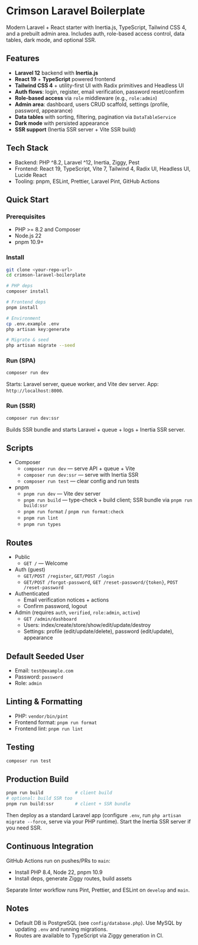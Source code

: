 # Crimson Laravel Boilerplate

Modern Laravel + React starter with Inertia.js, TypeScript, Tailwind CSS 4, and a prebuilt admin area. Includes auth, role-based access control, data tables, dark mode, and optional SSR.

## Features

- **Laravel 12** backend with **Inertia.js**
- **React 19** + **TypeScript** powered frontend
- **Tailwind CSS 4** + utility-first UI with Radix primitives and Headless UI
- **Auth flows**: login, register, email verification, password reset/confirm
- **Role-based access** via `role` middleware (e.g., `role:admin`)
- **Admin area**: dashboard, users CRUD scaffold, settings (profile, password, appearance)
- **Data tables** with sorting, filtering, pagination via `DataTableService`
- **Dark mode** with persisted appearance
- **SSR support** (Inertia SSR server + Vite SSR build)

## Tech Stack

- Backend: PHP ^8.2, Laravel ^12, Inertia, Ziggy, Pest
- Frontend: React 19, TypeScript, Vite 7, Tailwind 4, Radix UI, Headless UI, Lucide React
- Tooling: pnpm, ESLint, Prettier, Laravel Pint, GitHub Actions

## Quick Start

### Prerequisites

- PHP >= 8.2 and Composer
- Node.js 22
- pnpm 10.9+

### Install

```bash
git clone <your-repo-url>
cd crimson-laravel-boilerplate

# PHP deps
composer install

# Frontend deps
pnpm install

# Environment
cp .env.example .env
php artisan key:generate

# Migrate & seed
php artisan migrate --seed
```

### Run (SPA)

```bash
composer run dev
```

Starts: Laravel server, queue worker, and Vite dev server. App: `http://localhost:8000`.

### Run (SSR)

```bash
composer run dev:ssr
```

Builds SSR bundle and starts Laravel + queue + logs + Inertia SSR server.

## Scripts

- Composer
  - `composer run dev` — serve API + queue + Vite
  - `composer run dev:ssr` — serve with Inertia SSR
  - `composer run test` — clear config and run tests
- pnpm
  - `pnpm run dev` — Vite dev server
  - `pnpm run build` — type-check + build client; SSR bundle via `pnpm run build:ssr`
  - `pnpm run format` / `pnpm run format:check`
  - `pnpm run lint`
  - `pnpm run types`

## Routes

- Public
  - `GET /` — Welcome
- Auth (guest)
  - `GET/POST /register`, `GET/POST /login`
  - `GET/POST /forgot-password`, `GET /reset-password/{token}`, `POST /reset-password`
- Authenticated
  - Email verification notices + actions
  - Confirm password, logout
- Admin (requires `auth`, `verified`, `role:admin`, `active`)
  - `GET /admin/dashboard`
  - Users: index/create/store/show/edit/update/destroy
  - Settings: profile (edit/update/delete), password (edit/update), appearance

## Default Seeded User

- Email: `test@example.com`
- Password: `password`
- Role: `admin`

## Linting & Formatting

- PHP: `vendor/bin/pint`
- Frontend format: `pnpm run format`
- Frontend lint: `pnpm run lint`

## Testing

```bash
composer run test
```

## Production Build

```bash
pnpm run build            # client build
# optional: build SSR too
pnpm run build:ssr        # client + SSR bundle
```

Then deploy as a standard Laravel app (configure `.env`, run `php artisan migrate --force`, serve via your PHP runtime). Start the Inertia SSR server if you need SSR.

## Continuous Integration

GitHub Actions run on pushes/PRs to `main`:

- Install PHP 8.4, Node 22, pnpm 10.9
- Install deps, generate Ziggy routes, build assets

Separate linter workflow runs Pint, Prettier, and ESLint on `develop` and `main`.

## Notes

- Default DB is PostgreSQL (see `config/database.php`). Use MySQL by updating `.env` and running migrations.
- Routes are available to TypeScript via Ziggy generation in CI.
